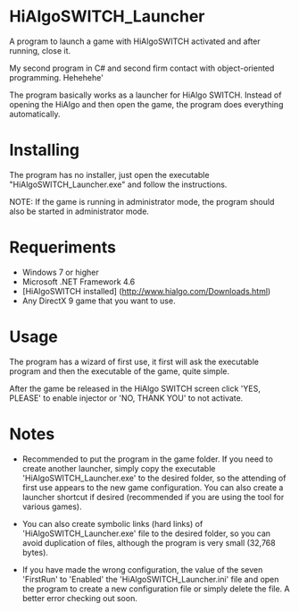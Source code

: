 # HiAlgoSWITCH_Launcher
A program to launch a game with HiAlgoSWITCH activated and after running, close it.

My second program in C# and second firm contact with object-oriented programming. Hehehehe'

The program basically works as a launcher for HiAlgo SWITCH. Instead of opening the HiAlgo and then open the game, the program does everything automatically.

# Installing
The program has no installer, just open the executable "HiAlgoSWITCH_Launcher.exe" and follow the instructions.

NOTE: If the game is running in administrator mode, the program should also be started in administrator mode.

# Requeriments
* Windows 7 or higher
* Microsoft .NET Framework 4.6
* [HiAlgoSWITCH installed] (http://www.hialgo.com/Downloads.html)
* Any DirectX 9 game that you want to use.

# Usage
The program has a wizard of first use, it first will ask the executable program and then the executable of the game, quite simple.

After the game be released in the HiAlgo SWITCH screen click 'YES, PLEASE' to enable injector or 'NO, THANK YOU' to not activate.

# Notes
* Recommended to put the program in the game folder. If you need to create another launcher, simply copy the executable 'HiAlgoSWITCH_Launcher.exe' to the desired folder, so the attending of first use appears to the new game configuration. You can also create a launcher shortcut if desired (recommended if you are using the tool for various games).

* You can also create symbolic links (hard links) of 'HiAlgoSWITCH_Launcher.exe' file to the desired folder, so you can avoid duplication of files, although the program is very small (32,768 bytes). 

* If you have made the wrong configuration, the value of the seven 'FirstRun' to 'Enabled' the 'HiAlgoSWITCH_Launcher.ini' file and open the program to create a new configuration file or simply delete the file. A better error checking out soon.
